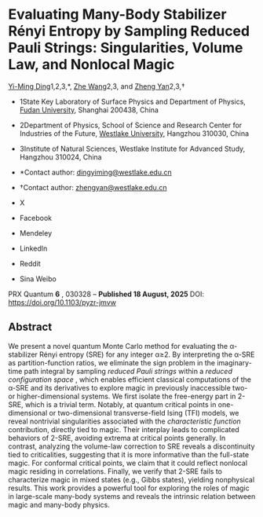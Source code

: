 # Evaluating Many-Body Stabilizer Rényi Entropy by Sampling Reduced Pauli Strings: Singularities, Volume Law, and Nonlocal Magic
[Yi-Ming Ding](https://journals.aps.org/search/field/author/Yi-Ming%20Ding)[](https://orcid.org/0009-0009-9128-9850)1,2,3,*, [Zhe Wang](https://journals.aps.org/search/field/author/Zhe%20Wang)2,3, and [Zheng Yan](https://journals.aps.org/search/field/author/Zheng%20Yan)[](https://orcid.org/0000-0002-3349-5965)2,3,†
  * 1State Key Laboratory of Surface Physics and Department of Physics, [Fudan University](https://ror.org/013q1eq08), Shanghai 200438, China
  * 2Department of Physics, School of Science and Research Center for Industries of the Future, [Westlake University](https://ror.org/05hfa4n20), Hangzhou 310030, China
  * 3Institute of Natural Sciences, Westlake Institute for Advanced Study, Hangzhou 310024, China


  * *Contact author: dingyiming@westlake.edu.cn
  * †Contact author: zhengyan@westlake.edu.cn


  * X
  * Facebook
  * Mendeley
  * LinkedIn
  * Reddit
  * Sina Weibo


PRX Quantum **6** , 030328 – **Published 18 August, 2025**
DOI: https://doi.org/10.1103/pyzr-jmvw
## Abstract
We present a novel quantum Monte Carlo method for evaluating the α-stabilizer Rényi entropy (SRE) for any integer α≥2. By interpreting the α-SRE as partition-function ratios, we eliminate the sign problem in the imaginary-time path integral by sampling _reduced Pauli strings_ within a _reduced configuration space_ , which enables efficient classical computations of the α-SRE and its derivatives to explore magic in previously inaccessible two- or higher-dimensional systems. We first isolate the free-energy part in 2-SRE, which is a trivial term. Notably, at quantum critical points in one-dimensional or two-dimensional transverse-field Ising (TFI) models, we reveal nontrivial singularities associated with the _characteristic function_ contribution, directly tied to magic. Their interplay leads to complicated behaviors of 2-SRE, avoiding extrema at critical points generally. In contrast, analyzing the volume-law correction to SRE reveals a discontinuity tied to criticalities, suggesting that it is more informative than the full-state magic. For conformal critical points, we claim that it could reflect nonlocal magic residing in correlations. Finally, we verify that 2-SRE fails to characterize magic in mixed states (e.g., Gibbs states), yielding nonphysical results. This work provides a powerful tool for exploring the roles of magic in large-scale many-body systems and reveals the intrinsic relation between magic and many-body physics.